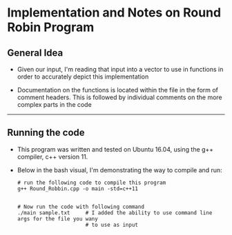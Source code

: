 # Implementation and Notes on Round Robin Program
## General Idea
- Given our input, I'm reading that input into a vector to use in functions in order to accurately depict this implementation

- Documentation on the functions is located within the file in the form of comment headers. This is followed by individual comments on the more complex parts in the code

---
## Running the code
 - This program was written and tested on Ubuntu 16.04, using the g++ compiler, c++ version 11.
  
- Below in the bash visual, I'm demonstrating the way to compile and run:
  
  ```
  # run the following code to compile this program
  g++ Round_Robbin.cpp -o main -std=c++11 
  

  # Now run the code with following command
  ./main sample.txt     # I added the ability to use command line args for the file you wany
                        # to use as input
  ```